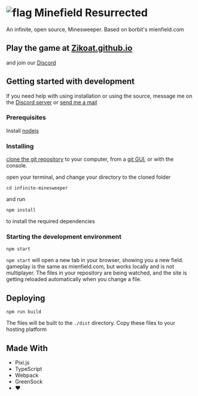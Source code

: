 # ![flag](https://i.imgur.com/YnpGd36.png) Minefield Resurrected
An infinite, open source, Minesweeper. Based on borbit's mienfield.com

## Play the game at [Zikoat.github.io](https://zikoat.github.io/)
and join our [Discord][discord]

## Getting started with development
If you need help with using installation or using the source, message me on the [Discord server][discord] or [send me a mail][mail]
### Prerequisites
Install [nodejs](https://nodejs.org/en/)

### Installing
[clone the git repository](https://help.github.com/articles/cloning-a-repository/) to your computer, from a [git GUI](https://www.sourcetreeapp.com/), or with the console.

open your terminal, and change your directory to the cloned folder
```
cd infinite-minesweeper
```
and run
```
npm install
```
to install the required dependencies
### Starting the development environment
```
npm start
```
`npm start` will open a new tab in your browser, showing you a new field. gameplay is the same as mienfield.com, but works locally and is not multiplayer. The files in your repository are being watched, and the site is getting reloaded automatically when you change a file.

## Deploying
```
npm run build
```
The files will be built to the `./dist` directory. Copy these files to your hosting platform

## Made With
* Pixi.js
* TypeScript
* Webpack
* GreenSock
* :heart:

[discord]: https://discord.gg/XzpSVxx
[mail]:<mailto:sschoeler99@gmail.com>
